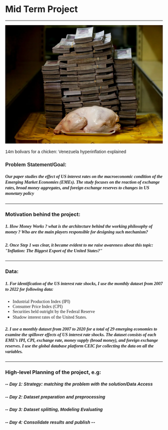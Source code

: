 # Mid Term Project
---

![Money: A perceived value](3500.webp)

<font style="font-family: Arial">14m bolivars for a chicken: Venezuela hyperinflation explained</font>



### <font style="font-family: Arial">Problem Statement/Goal:</font> 


##### <font style="font-family: Georgia">Our paper studies the effect of US interest rates on the macroeconomic condition of the Emerging Market Economies (EMEs). The study focuses on the reaction of exchange rates, broad money aggregates, and foreign exchange reserves to changes in US monetary policy</font> 
---

### Motivation behind the project:
##### <font style="font-family: Georgia">1. How Money Works ? what is the architecture behind the working philosophy of money ? Who are the main players responsible for designing such mechanism?</font> 

##### <font style="font-family: Georgia">2. Once Step 1 was clear, it became evident to me raise awareness about this topic: "Inflation: The Biggest Export of the United States?"</font> 
---

### Data: 
##### <font style="font-family: Georgia">1. For identification of the US interest rate shocks, I use the monthly dataset from 2007 to 2022 for following data:

* Industrial Production Index (IPI)
* Consumer Price Index (CPI)
* Securities held outright by the Federal Reserve
* Shadow interest rates of the United States. </font> 

##### <font style="font-family: Georgia">2. I use a monthly dataset from 2007 to 2020 for a total of 29 emerging economies to examine the spillover effects of US interest rate shocks. The dataset consists of each EME’s IPI, CPI, exchange rate, money supply (broad money), and foreign exchange reserves. I use the global database platform CEIC for collecting the data on all the variables.
</font> 

---


### High-level Planning of the project, e.g:

##### <font style="font-family: Helvetica">-- Day 1: Strategy: matching the problem with the solution/Data Access</font> 


##### <font style="font-family: Helvetica"> -- Day 2: Dataset preparation and preprocessing</font> 


##### <font style="font-family: Helvetica">-- Day 3: Dataset splitting, Modeling Evaluating</font> 


##### <font style="font-family: Helvetica">-- Day 4: Consolidate results and publish</font> -- 

 


